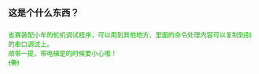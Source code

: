 # <font size=4>这是个什么东西？</font>
### <font size=2 color=read>
省赛装配小车的舵机调试程序，可以用到其他地方，里面的命令处理内容可以复制到别的串口调试上。  
顺带一提，带电梯是的时候要小心哦！  
~~(笑)~~
</font>